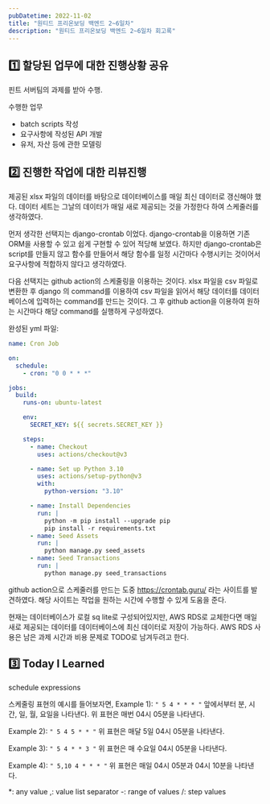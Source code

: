 ```yaml
---
pubDatetime: 2022-11-02
title: "원티드 프리온보딩 백엔드 2~6일차"
description: "원티드 프리온보딩 백엔드 2~6일차 회고록"
---
```


## 1️⃣ 할당된 업무에 대한 진행상황 공유

핀트 서버팀의 과제를 받아 수행.

수행한 업무

- batch scripts 작성
- 요구사항에 작성된 API 개발
- 유저, 자산 등에 관한 모델링

## 2️⃣ 진행한 작업에 대한 리뷰진행

제공된 xlsx 파일의 데이터를 바탕으로 데이터베이스를 매일 최신 데이터로 갱신해야 했다.
데이터 세트는 그날의 데이터가 매일 새로 제공되는 것을 가정한다 하여 스케줄러를 생각하였다.

먼저 생각한 선택지는 django-crontab 이었다.
django-crontab을 이용하면 기존 ORM을 사용할 수 있고 쉽게 구현할 수 있어 적당해 보였다.
하지만 django-crontab은 script를 만들지 않고 함수를 만들어서 해당 함수를 일정 시간마다 수행시키는 것이어서 요구사항에 적합하지 않다고 생각하였다.

다음 선택지는 github action의 스케줄링을 이용하는 것이다.
xlsx 파일을 csv 파일로 변환한 후 django 의 command를 이용하여 csv 파일을 읽어서 해당 데이터를 데이터베이스에 입력하는 command를 만드는 것이다.
그 후 github action을 이용하여 원하는 시간마다 해당 command를 실행하게 구성하였다.

완성된 yml 파일:

```yml
name: Cron Job

on:
  schedule:
    - cron: "0 0 * * *"

jobs:
  build:
    runs-on: ubuntu-latest

    env:
      SECRET_KEY: ${{ secrets.SECRET_KEY }}

    steps:
      - name: Checkout
        uses: actions/checkout@v3

      - name: Set up Python 3.10
        uses: actions/setup-python@v3
        with:
          python-version: "3.10"

      - name: Install Dependencies
        run: |
          python -m pip install --upgrade pip
          pip install -r requirements.txt
      - name: Seed Assets
        run: |
          python manage.py seed_assets
      - name: Seed Transactions
        run: |
          python manage.py seed_transactions
```

github action으로 스케줄러를 만드는 도중 <https://crontab.guru/> 라는 사이트를 발견하였다.
해당 사이트는 작업을 원하는 시간에 수행할 수 있게 도움을 준다.

현재는 데이터베이스가 로컬 sq lite로 구성되어있지만, AWS RDS로 교체한다면 매일 새로 제공되는 데이터를 데이터베이스에 최신 데이터로 저장이 가능하다.
AWS RDS 사용은 남은 과제 시간과 비용 문제로 TODO로 남겨두려고 한다.

## 3️⃣ Today I Learned

schedule expressions

스케줄링 표현의 예시를 들어보자면,
Example 1):
`" 5 4 * * * "`
앞에서부터 분, 시간, 일, 월, 요일을 나타낸다.
위 표현은 매번 04시 05분을 나타낸다.

Example 2):
`" 5 4 5 * * "`
위 표현은 매달 5일 04시 05분을 나타낸다.

Example 3):
`" 5 4 * * 3 "`
위 표현은 매 수요일 04시 05분을 나타낸다.

Example 4):
`" 5,10 4 * * * "`
위 표현은 매일 04시 05분과 04시 10분을 나타낸다.

\*: any value
,: value list separator
-: range of values
/: step values
